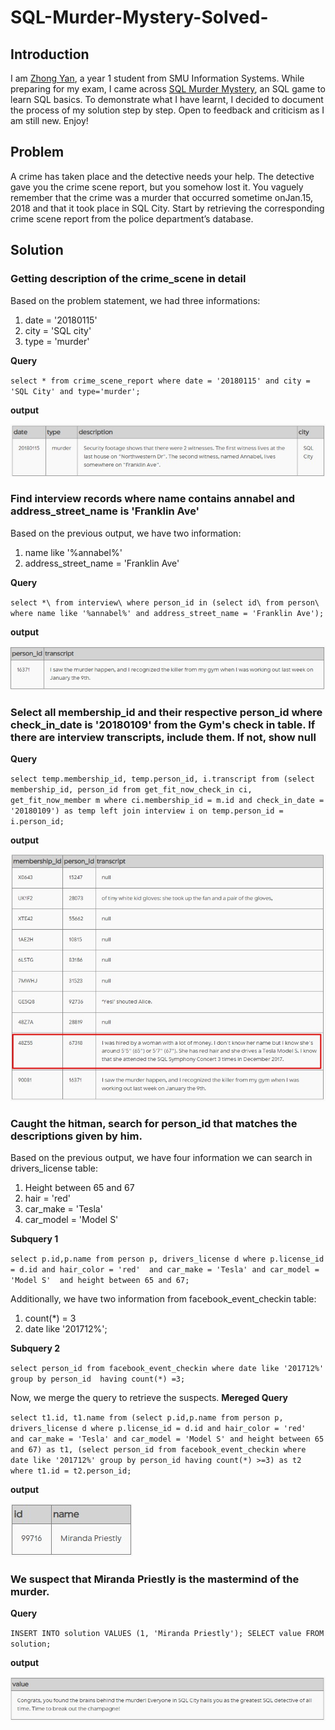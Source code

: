# SQL-Murder-Mystery-Solved-

## Introduction
I am [Zhong Yan](https://www.linkedin.com/in/zhong-yan-tan/), a year 1 student from SMU Information Systems. While preparing for my exam, I came across [SQL Murder Mystery](https://mystery.knightlab.com/), an SQL game to learn SQL basics. To demonstrate what I have learnt, I decided to document the process of my solution step by step. Open to feedback and criticism as I am still new. Enjoy!

## Problem
A crime has taken place and the detective needs your help. The detective gave you the crime scene report, but you somehow lost it. You vaguely remember that the crime was a ​murder​ that occurred sometime on ​Jan.15, 2018​ and that it took place in ​SQL City​. Start by retrieving the corresponding crime scene report from the police department’s database.

## Solution
### Getting description of the crime_scene in detail
Based on the problem statement, we had three informations:
1. date = '20180115'
2. city = 'SQL city'
3. type = 'murder'

**Query**

`select *
from crime_scene_report
where date = '20180115' and city = 'SQL City' and type='murder';`

**output**

![Part 1](1.jpg)

### Find interview records where name contains annabel and address_street_name is 'Franklin Ave'
Based on the previous output, we have two information:
1. name like '%annabel%'
2. address_street_name = 'Franklin Ave'

**Query**

`select *\
from interview\
where person_id in (select id\
from person\
where name like '%annabel%' and address_street_name = 'Franklin Ave');`

**output**

![Part 2](2.jpg)

### Select all membership_id and their respective person_id where check_in_date is '20180109' from the Gym's check in table. If there are interview transcripts, include them. If not, show null
**Query**

`select temp.membership_id, temp.person_id, i.transcript
from (select membership_id, person_id
from get_fit_now_check_in ci, get_fit_now_member m
where ci.membership_id = m.id and check_in_date = '20180109') as temp left join interview i
on temp.person_id = i.person_id;`

**output**

![Part 3](3.jpg)

### Caught the hitman, search for person_id that matches the descriptions given by him.
Based on the previous output, we have four information we can search in drivers_license table:
1. Height between 65 and 67
2. hair = 'red'
3. car_make = 'Tesla'
4. car_model = 'Model S'

**Subquery 1**

`select p.id,p.name
from person p, drivers_license d
where p.license_id = d.id and hair_color = 'red' 
and car_make = 'Tesla' and car_model = 'Model S' 
and height between 65 and 67;`

Additionally, we have two information from facebook_event_checkin table:
1. count(*) = 3
2. date like '201712%';

**Subquery 2**

`select person_id from facebook_event_checkin
where date like '201712%' 
group by person_id 
having count(*) =3;`

Now, we merge the query to retrieve the suspects.
**Mereged Query**

`select t1.id, t1.name
from (select p.id,p.name
from person p, drivers_license d
where p.license_id = d.id and hair_color = 'red' 
and car_make = 'Tesla' and car_model = 'Model S' and height between 65 and 67) as t1, (select person_id from facebook_event_checkin
where date like '201712%' group by person_id having count(*) >=3) as t2
where t1.id = t2.person_id;`

**output**

![Part 4](4.jpg)

### We suspect that Miranda Priestly is the mastermind of the murder.
**Query**

`INSERT INTO solution VALUES (1, 'Miranda Priestly');
        SELECT value FROM solution;`

**output**

![Solution](5.jpg)
